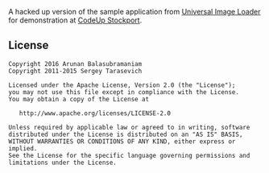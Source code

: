 A hacked up version of the sample application from [Universal Image Loader](https://github.com/nostra13/Android-Universal-Image-Loader) for demonstration at [CodeUp Stockport](http://codeupmcr.co.uk/category/stockport/).

## License

    Copyright 2016 Arunan Balasubramaniam
    Copyright 2011-2015 Sergey Tarasevich

    Licensed under the Apache License, Version 2.0 (the "License");
    you may not use this file except in compliance with the License.
    You may obtain a copy of the License at

       http://www.apache.org/licenses/LICENSE-2.0

    Unless required by applicable law or agreed to in writing, software
    distributed under the License is distributed on an "AS IS" BASIS,
    WITHOUT WARRANTIES OR CONDITIONS OF ANY KIND, either express or implied.
    See the License for the specific language governing permissions and
    limitations under the License.

